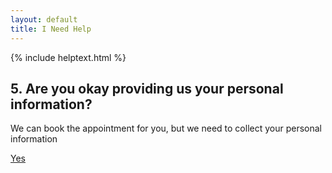 ```yaml
---
layout: default
title: I Need Help
---
```


{% include helptext.html %}

## 5. Are you okay providing us your personal information?
We can book the appointment for you, but we need to collect your personal information

<div class="row">
  <div class="col mx-auto"><a class="btn btn-primary btn-lg" href="/form2">Yes</a></div>
</div>
